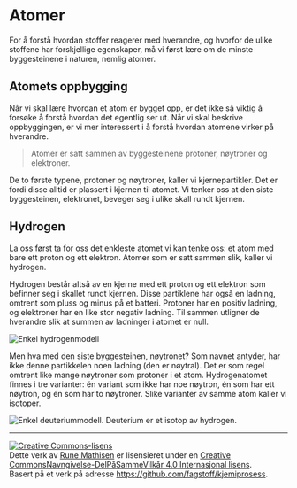 Atomer
======

For å forstå hvordan stoffer reagerer med hverandre, og hvorfor de ulike stoffene har forskjellige egenskaper, må vi først lære om de minste byggesteinene i naturen, nemlig atomer.

Atomets oppbygging
------------------
Når vi skal lære hvordan et atom er bygget opp, er det ikke så viktig å forsøke å forstå hvordan det egentlig ser ut. Når vi skal beskrive oppbyggingen, er vi mer interessert i å forstå hvordan atomene virker på hverandre.

> Atomer er satt sammen av byggesteinene protoner, nøytroner og elektroner.

De to første typene, protoner og nøytroner, kaller vi kjernepartikler. Det er fordi disse alltid er plassert i kjernen til atomet. Vi tenker oss at den siste byggesteinen, elektronet, beveger seg i ulike skall rundt kjernen.

Hydrogen
--------
La oss først ta for oss det enkleste atomet vi kan tenke oss: et atom med bare ett proton og ett elektron. Atomer som er satt sammen slik, kaller vi hydrogen.

Hydrogen består altså av en kjerne med ett proton og ett elektron som befinner seg i skallet rundt kjernen. Disse partiklene har også en ladning, omtrent som pluss og minus på et batteri. Protoner har en positiv ladning, og elektroner har en like stor negativ ladning. Til sammen utligner de hverandre slik at summen av ladninger i atomet er null.

![Enkel hydrogenmodell](figurer/hydrogen-modell.png|width=200px)

Men hva med den siste byggesteinen, nøytronet? Som navnet antyder, har ikke denne partikkelen noen ladning (den er nøytral). Det er som regel omtrent like mange nøytroner som protoner i et atom. Hydrogenatomet finnes i tre varianter: én variant som ikke har noe nøytron, én som har ett nøytron, og én som har to nøytroner. Slike varianter av samme atom kaller vi isotoper.

![Enkel deuteriummodell. Deuterium er et isotop av hydrogen.](figurer/deuterium-modell.png|width=200px)

---

<a rel="license" href="http://creativecommons.org/licenses/by-sa/4.0/"><img alt="Creative Commons-lisens" style="border-width:0" src="https://i.creativecommons.org/l/by-sa/4.0/88x31.png" /></a><br />Dette verk av <a xmlns:cc="http://creativecommons.org/ns#" href="http://runemathisen.com/" property="cc:attributionName" rel="cc:attributionURL">Rune Mathisen</a> er lisensieret under en <a rel="license" href="http://creativecommons.org/licenses/by-sa/4.0/">Creative CommonsNavngivelse-DelPåSammeVilkår 4.0 Internasjonal lisens</a>.<br />Basert på et verk på adresse <a xmlns:dct="http://purl.org/dc/terms/" href="https://github.com/fagstoff/kjemiprosess" rel="dct:source">https://github.com/fagstoff/kjemiprosess</a>.